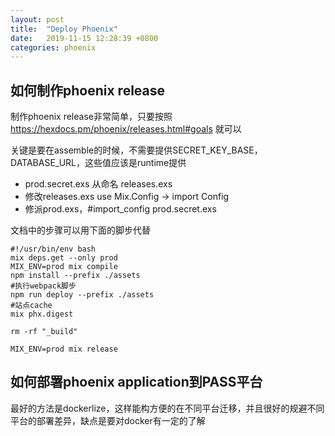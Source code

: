 ```yaml
---
layout: post
title:  "Deploy Phoenix"
date:   2019-11-15 12:28:39 +0800
categories: phoenix
---
```


## 如何制作phoenix release
制作phoenix release非常简单，只要按照 https://hexdocs.pm/phoenix/releases.html#goals 就可以

关键是要在assemble的时候，不需要提供SECRET_KEY_BASE，DATABASE_URL，这些值应该是runtime提供

- prod.secret.exs 从命名 releases.exs
- 修改releases.exs use Mix.Config -> import Config
- 修派prod.exs，#import_config prod.secret.exs
  
文档中的步骤可以用下面的脚步代替

```
#!/usr/bin/env bash
mix deps.get --only prod
MIX_ENV=prod mix compile
npm install --prefix ./assets
#执行webpack脚步
npm run deploy --prefix ./assets
#站点cache
mix phx.digest

rm -rf "_build"

MIX_ENV=prod mix release
```
## 如何部署phoenix application到PASS平台
最好的方法是dockerlize，这样能构方便的在不同平台迁移，并且很好的规避不同平台的部署差异，缺点是要对docker有一定的了解
